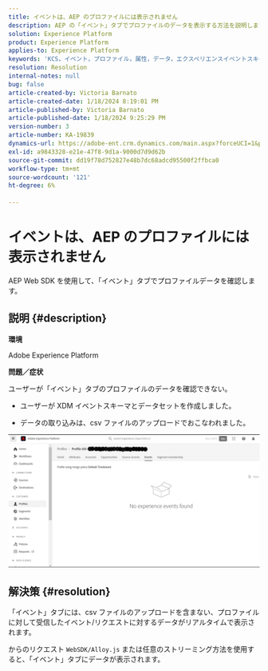 ```yaml
---
title: イベントは、AEP のプロファイルには表示されません
description: AEP の「イベント」タブでプロファイルのデータを表示する方法を説明します。
solution: Experience Platform
product: Experience Platform
applies-to: Experience Platform
keywords: 'KCS，イベント，プロファイル，属性，データ，エクスペリエンスイベントスキーマ， '
resolution: Resolution
internal-notes: null
bug: false
article-created-by: Victoria Barnato
article-created-date: 1/18/2024 8:19:01 PM
article-published-by: Victoria Barnato
article-published-date: 1/18/2024 9:25:29 PM
version-number: 3
article-number: KA-19839
dynamics-url: https://adobe-ent.crm.dynamics.com/main.aspx?forceUCI=1&pagetype=entityrecord&etn=knowledgearticle&id=480094ce-3eb6-ee11-a569-6045bd006b25
exl-id: a9843328-e21e-47f8-9d1a-9000d7d9d62b
source-git-commit: dd19f78d752827e48b7dc68adcd95500f2ffbca0
workflow-type: tm+mt
source-wordcount: '121'
ht-degree: 6%

---
```


# イベントは、AEP のプロファイルには表示されません


AEP Web SDK を使用して、「イベント」タブでプロファイルデータを確認します。



## 説明 {#description}


<b>環境</b>

Adobe Experience Platform

<b>問題／症状</b>

ユーザーが「イベント」タブのプロファイルのデータを確認できない。



- ユーザーが XDM イベントスキーマとデータセットを作成しました。

- データの取り込みは、csv ファイルのアップロードでおこなわれました。



![](assets/___490094ce-3eb6-ee11-a569-6045bd006b25___.png)


## 解決策 {#resolution}


「イベント」タブには、csv ファイルのアップロードを含まない、プロファイルに対して受信したイベント/リクエストに対するデータがリアルタイムで表示されます。

からのリクエスト `WebSDK/Alloy.js` または任意のストリーミング方法を使用すると、「イベント」タブにデータが表示されます。
